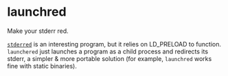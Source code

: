 # launchred

Make your stderr red.

[`stderred`](https://github.com/sickill/stderred) is an interesting program, but it relies on LD_PRELOAD to function. `launchered` just launches a program as a child process and redirects its stderr, a simpler & more portable solution (for example, `launchred` works fine with static binaries).
